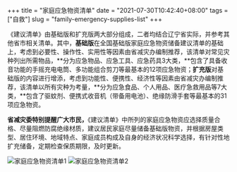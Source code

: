 +++
title = "家庭应急物资清单"
date = "2021-07-30T10:42:40+08:00"
tags = ["自救"]
slug = "family-emergency-supplies-list"
+++

《建议清单》由基础版和扩充版两大部分组成，二者均结合辽宁省实际，并参考其他省市相关清单。其中，**基础版**在全国基础版家庭应急物资储备建议清单的基础上，考虑到必要性、操作性、实用性等因素由省减灾办编制推荐，该清单对常见灾种列出所需物品，**分为应急物品、应急工具、应急药具3大类，**包含了具备收音功能的手摇充电电筒、多功能组合剪刀等最基本的12项应急物资；**扩充版**对基础版的内容进行增添，考虑到功能性、便携性、经济性等因素由省减灾办编制推荐，该清单以所有灾种为考量，**分为应急食品、个人用品、医疗急救用品等7大类，**包含了驱蚊剂、便携式收音机（带备用电池）、绝缘防滑手套等最基本的31项应急物资。

**省减灾委特别提醒广大市民，**《建议清单》中所列的家庭应急物资应选择质量合格、尽量阻燃防腐绝缘材质，建议居民家庭尽量储备基础版物资，并根据房屋类型、居住环境、地域特点、家庭成员构成及自身的经济状况科学选择，有针对性地扩充储备，定期检查保质期限，及时更新。

![家庭应急物资清单1](https://cdn.jsdelivr.net/gh/tianheg/static@main/img/jia-ting-ying-ji-0.jpeg)
![家庭应急物资清单2](https://cdn.jsdelivr.net/gh/tianheg/static@main/img/jia-ting-ying-ji-1.jpeg)
